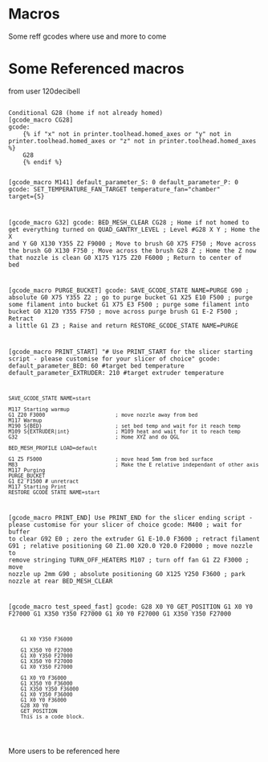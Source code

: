 # Macros #
Some reff gcodes where use and more to come
# Some Referenced macros #
<p>from user 120decibell<p>
<pre><code>
Conditional G28 (home if not already homed)
[gcode_macro CG28]
gcode:
    {% if "x" not in printer.toolhead.homed_axes or "y" not in printer.toolhead.homed_axes or "z" not in printer.toolhead.homed_axes %}
    G28
    {% endif %}

[gcode_macro M141]
default_parameter_S: 0
default_parameter_P: 0
gcode:
    SET_TEMPERATURE_FAN_TARGET temperature_fan="chamber" target={S}

[gcode_macro G32]
gcode:
    BED_MESH_CLEAR
    CG28                      ; Home if not homed to get everything turned on
    QUAD_GANTRY_LEVEL         ; Level
    #G28 X Y                  ; Home the X and Y
    G0 X130 Y355 Z2 F9000     ; Move to brush
    G0 X75 F750               ; Move across the brush
    G0 X130 F750              ; Move across the brush
    G28 Z                     ; Home the Z now that nozzle is clean
    G0 X175 Y175 Z20 F6000    ; Return to center of bed

[gcode_macro PURGE_BUCKET]
gcode:
    SAVE_GCODE_STATE NAME=PURGE
    G90                    ; absolute
    G0 X75 Y355 Z2         ; go to purge bucket
    G1 X25 E10 F500        ; purge some filament into bucket
    G1 X75 E3 F500         ; purge some filament into bucket
    G0 X120 Y355 F750      ; move across purge brush
    G1 E-2 F500            ; Retract a little
    G1 Z3                  ; Raise and return
    RESTORE_GCODE_STATE NAME=PURGE

[gcode_macro PRINT_START]
"#   Use PRINT_START for the slicer starting script - please customise for your slicer of choice"
gcode:
    default_parameter_BED: 60 #target bed temperature
    default_parameter_EXTRUDER: 210 #target extruder temperature

    SAVE_GCODE_STATE NAME=start

    M117 Starting warmup
    G1 Z20 F3000                       ; move nozzle away from bed
    M117 Warmup
    M190 S{BED}                        ; set bed temp and wait for it reach temp
    M109 S{EXTRUDER|int}               ; M109 heat and wait for it to reach temp
    G32                                ; Home XYZ and do QGL

    BED_MESH_PROFILE LOAD=default

    G1 Z5 F5000                        ; move head 5mm from bed surface
    M83                                ; Make the E relative independant of other axis
    M117 Purging
    PURGE_BUCKET
    G1 E2 F1500 # unretract
    M117 Starting Print
    RESTORE_GCODE_STATE NAME=start

[gcode_macro PRINT_END]
   Use PRINT_END for the slicer ending script - please customise for your slicer of choice
gcode:
    M400                           ; wait for buffer to clear
    G92 E0                         ; zero the extruder
    G1 E-10.0 F3600                ; retract filament
    G91                            ; relative positioning
    G0 Z1.00 X20.0 Y20.0 F20000    ; move nozzle to remove stringing
    TURN_OFF_HEATERS
    M107                           ; turn off fan
    G1 Z2 F3000                    ; move nozzle up 2mm
    G90                            ; absolute positioning
    G0 X125 Y250 F3600            ; park nozzle at rear
    BED_MESH_CLEAR

[gcode_macro test_speed_fast]
gcode:
        G28 X0 Y0
        GET_POSITION
        G1 X0 Y0     F27000
        G1 X350 Y350 F27000
        G1 X0 Y0     F27000
        G1 X350 Y350 F27000

        G1 X0 Y350 F36000

        G1 X350 Y0 F27000
        G1 X0 Y350 F27000
        G1 X350 Y0 F27000
        G1 X0 Y350 F27000

        G1 X0 Y0 F36000
        G1 X350 Y0 F36000
        G1 X350 Y350 F36000
        G1 X0 Y350 F36000
        G1 X0 Y0 F36000
        G28 X0 Y0
        GET_POSITION
        This is a code block.
</code></pre>

<p> More users to be referenced here <p>
